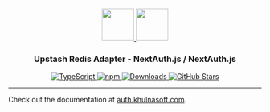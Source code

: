<p align="center">
  <br/>
  <a href="https://auth.khulnasoft.com" target="_blank">
    <img height="64px" src="https://auth.khulnasoft.com/img/logo-sm.png" />
  </a>
  <a href="https://docs.upstash.com/redis" target="_blank">
    <img height="64px" src="https://auth.khulnasoft.com/img/adapters/upstash-redis.svg"/>
  </a>
  <h3 align="center"><b>Upstash Redis Adapter</b> - NextAuth.js / NextAuth.js</a></h3>
  <p align="center" style="align: center;">
    <a href="https://npm.im/@nextauth.js/upstash-redis-adapter">
      <img src="https://img.shields.io/badge/TypeScript-blue?style=flat-square" alt="TypeScript" />
    </a>
    <a href="https://npm.im/@nextauth.js/upstash-redis-adapter">
      <img alt="npm" src="https://img.shields.io/npm/v/@nextauth.js/upstash-redis-adapter?color=green&label=@nextauth.js/upstash-redis-adapter&style=flat-square">
    </a>
    <a href="https://www.npmtrends.com/@nextauth.js/upstash-redis-adapter">
      <img src="https://img.shields.io/npm/dm/@nextauth.js/upstash-redis-adapter?label=%20downloads&style=flat-square" alt="Downloads" />
    </a>
    <a href="https://github.com/khulnasoft/nextdev/stargazers">
      <img src="https://img.shields.io/github/stars/khulnasoft/nextdev?style=flat-square" alt="GitHub Stars" />
    </a>
  </p>
</p>

---

Check out the documentation at [auth.khulnasoft.com](https://auth.khulnasoft.com/reference/adapter/upstash-redis).
